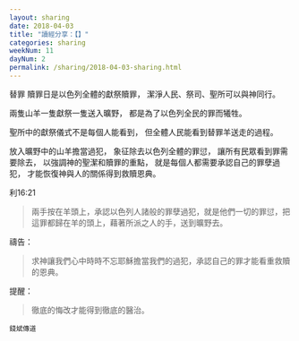 ```yaml
---
layout: sharing
date: 2018-04-03
title: "讀經分享：【】"
categories: sharing
weekNum: 11
dayNum: 2
permalink: /sharing/2018-04-03-sharing.html
---
```

替罪
贖罪日是以色列全體的獻祭贖罪，
潔淨人民、祭司、聖所可以與神同行。

兩隻山羊一隻獻祭一隻送入曠野，
都是為了以色列全民的罪而犧牲。

聖所中的獻祭儀式不是每個人能看到，
但全體人民能看到替罪羊送走的過程。

放入曠野中的山羊擔當過犯，
象征除去以色列全體的罪愆，
讓所有民眾看到罪需要除去，
以強調神的聖潔和贖罪的重點，
就是每個人都需要承認自己的罪孽過犯，
才能恢復神與人的關係得到救贖恩典。

利16:21 
>兩手按在羊頭上，承認以色列人諸般的罪孽過犯，就是他們一切的罪愆，把這罪都歸在羊的頭上，藉著所派之人的手，送到曠野去。

禱告：
> 求神讓我們心中時時不忘耶穌擔當我們的過犯，承認自己的罪才能看重救贖的恩典。

提醒：
> 徹底的悔改才能得到徹底的醫治。

`錢斌傳道`

